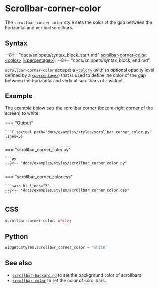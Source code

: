 # Scrollbar-corner-color

The `scrollbar-corner-color` style sets the color of the gap between the horizontal and vertical scrollbars.

## Syntax

--8<-- "docs/snippets/syntax_block_start.md"
<a href="./scrollbar_corner_color">scrollbar-corner-color</a>: <a href="../../css_types/color">&lt;color&gt;</a> [<a href="../../css_types/percentage">&lt;percentage&gt;</a>];
--8<-- "docs/snippets/syntax_block_end.md"

`scrollbar-corner-color` accepts a [`<color>`](../../css_types/color.md) (with an optional opacity level defined by a [`<percentage>`](../../css_types/percentage.md)) that is used to define the color of the gap between the horizontal and vertical scrollbars of a widget.

## Example

The example below sets the scrollbar corner (bottom-right corner of the screen) to white.

=== "Output"

    ```{.textual path="docs/examples/styles/scrollbar_corner_color.py" lines=5}
    ```

=== "scrollbar_corner_color.py"

    ```py
    --8<-- "docs/examples/styles/scrollbar_corner_color.py"
    ```

=== "scrollbar_corner_color.css"

    ```sass hl_lines="3"
    --8<-- "docs/examples/styles/scrollbar_corner_color.css"
    ```

## CSS

```sass
scrollbar-corner-color: white;
```

## Python

```py
widget.styles.scrollbar_corner_color = "white"
```

## See also

 - [`scrollbar-background`](./scrollbar_background.md) to set the background color of scrollbars.
 - [`scrollbar-color`](./scrollbar_color.md) to set the color of scrollbars.
